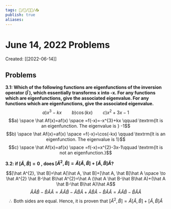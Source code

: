 ```yaml
---
tags: 🧠️/📝️/👨‍🏫/📥️
publish: true
aliases: 
---
```

# June 14, 2022 Problems
Created: [[2022-06-14]]

## Problems
**3.1: Which of the following functions are eigenfunctions of the inversion operator ($\hat l$ ), which essentially transforms x into -x. For any functions which are eigenfunctions, give the associated eigenvalue. For any functions which are eigenfunctions, give the associated eigenvalue.**
$$a)x^{3} -kx \qquad b) \cos(kx) \qquad c) x^{2}+3x -1$$
$$a) \space \hat Af(x)=af(x) \space  =f(-x)=-x^{3}+kx \qquad \textrm{It is an eigenfunction. The eigenvalue is } -1$$
$$b) \space \hat Af(x)=af(x) \space  =f(-x)=\cos(-kx)  \qquad \textrm{It is an eigenfunction. The eigenvalue is 1}$$
$$c) \space \hat Af(x)=af(x) \space  =f(-x)=x^{2}-3x-1\qquad \textrm{It is not an eigenfunction.}$$

**3.2: if $[\hat A, \hat B]=0$ , does $[\hat A^{2}, \hat B]= \hat A[\hat A, \hat B]+[\hat A, \hat B]\hat A$?** 

$$[\hat A^{2}, \hat B]=\hat A[\hat A, \hat B]+[\hat A, \hat B]\hat A \space \to \hat A^{2} \hat B-\hat B\hat A^{2}=\hat A (\hat A \hat B-\hat B\hat A)+(\hat A \hat B-\hat B\hat A)\hat A$$
$$\hat A\hat A\hat B-\hat B\hat A \hat A=\hat A \hat A \hat B-\hat A\hat B\hat A+\hat A \hat B\hat A-\hat B\hat A\hat A =\hat A\hat A\hat B-\hat B\hat A \hat A$$
$$\therefore \textrm{ Both sides are equal. Hence, it is proven that }[\hat A^{2}, \hat B]= \hat A[\hat A, \hat B]+[\hat A, \hat B]\hat A$$
  


